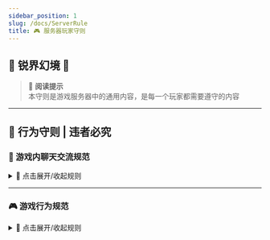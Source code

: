 ```yaml
---
sidebar_position: 1
slug: /docs/ServerRule
title: 🎮 服务器玩家守则
---
```


## 🌸 锐界幻境 🌸

> 📖 **阅读提示**  
> 本守则是游戏服务器中的通用内容，是每一个玩家都需要遵守的内容  

---

## 🚨 行为守则 | 违者必究

### 💬 游戏内聊天交流规范
<details>
<summary>📌 点击展开/收起规则</summary>

#### ❗ 严禁内容
- 涉政/色情/暴力内容（包括但不限于）：
  - 告示牌文字
  - 建筑外观
  - 玩家皮肤
  - 物品命名
  - 书籍内容
- 纳粹相关符号（卐字符等）
- 地域黑/性别歧视/民族歧视言论
- 其他服务器相关内容讨论

#### ⚠️ 限制行为
- 禁止散布谣言
- 禁止无意义刷屏（>5条相同消息）
- 禁止泄露他人隐私
- 禁止恶意钓鱼/引战
- 禁止宣传其他服务器

#### ✅ 正确方式
- 有建议请私聊管理员 @FwindEmi
- 争议内容先私聊沟通
- 维护服务器形象
</details>

---

### 🎮 游戏行为规范
<details>
<summary>📌 点击展开/收起规则</summary>

#### 🛑 封禁行为
1. **作弊工具**：
   - 飞行/加速外挂
   - 矿透/X-ray
   - 自动操作脚本
   - 作弊客户端

2. **财产侵犯**：
   - 偷盗物品
   - 破坏建筑
   - 击杀他人生物
   - 劫掠攻击

3. **环境破坏**：
   - 陷阱装置
   - 卡服机器
   - 爆炸物滥用（主城区域）

#### ⚠️ 高危限制
- **机器规范**：
  ```markdown
  - 双维度设备必须：
    1. 有玩家值守
    2. 配置产物销毁
    3. 禁止区块加载器
</details>